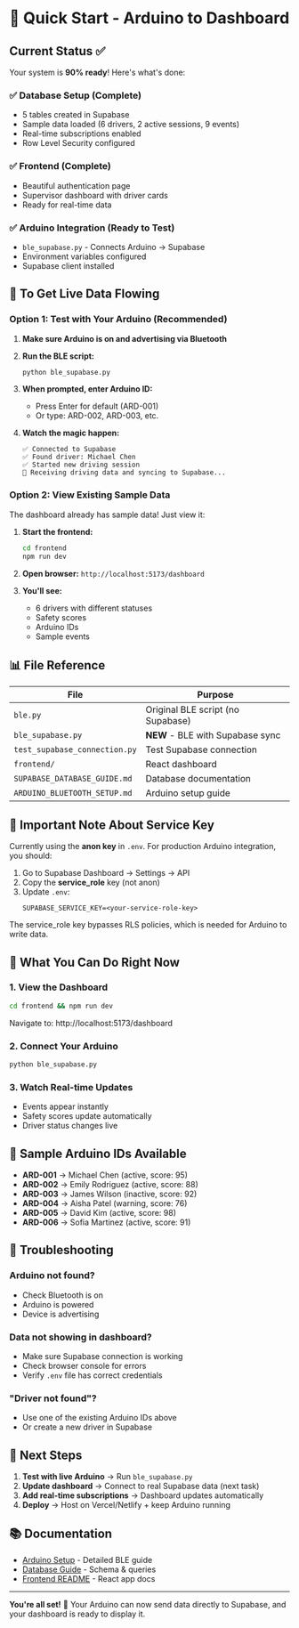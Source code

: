 # 🚀 Quick Start - Arduino to Dashboard

## Current Status ✅

Your system is **90% ready**! Here's what's done:

### ✅ Database Setup (Complete)
- 5 tables created in Supabase
- Sample data loaded (6 drivers, 2 active sessions, 9 events)
- Real-time subscriptions enabled
- Row Level Security configured

### ✅ Frontend (Complete)
- Beautiful authentication page
- Supervisor dashboard with driver cards
- Ready for real-time data

### ✅ Arduino Integration (Ready to Test)
- `ble_supabase.py` - Connects Arduino → Supabase
- Environment variables configured
- Supabase client installed

## 🎯 To Get Live Data Flowing

### Option 1: Test with Your Arduino (Recommended)

1. **Make sure Arduino is on and advertising via Bluetooth**

2. **Run the BLE script:**
   ```bash
   python ble_supabase.py
   ```

3. **When prompted, enter Arduino ID:**
   - Press Enter for default (ARD-001)
   - Or type: ARD-002, ARD-003, etc.

4. **Watch the magic happen:**
   ```
   ✅ Connected to Supabase
   ✅ Found driver: Michael Chen
   ✅ Started new driving session
   📱 Receiving driving data and syncing to Supabase...
   ```

### Option 2: View Existing Sample Data

The dashboard already has sample data! Just view it:

1. **Start the frontend:**
   ```bash
   cd frontend
   npm run dev
   ```

2. **Open browser:** `http://localhost:5173/dashboard`

3. **You'll see:**
   - 6 drivers with different statuses
   - Safety scores
   - Arduino IDs
   - Sample events

## 📊 File Reference

| File | Purpose |
|------|---------|
| `ble.py` | Original BLE script (no Supabase) |
| `ble_supabase.py` | **NEW** - BLE with Supabase sync |
| `test_supabase_connection.py` | Test Supabase connection |
| `frontend/` | React dashboard |
| `SUPABASE_DATABASE_GUIDE.md` | Database documentation |
| `ARDUINO_BLUETOOTH_SETUP.md` | Arduino setup guide |

## 🔑 Important Note About Service Key

Currently using the **anon key** in `.env`. For production Arduino integration, you should:

1. Go to Supabase Dashboard → Settings → API
2. Copy the **service_role** key (not anon)
3. Update `.env`:
   ```
   SUPABASE_SERVICE_KEY=<your-service-role-key>
   ```

The service_role key bypasses RLS policies, which is needed for Arduino to write data.

## 🎨 What You Can Do Right Now

### 1. View the Dashboard
```bash
cd frontend && npm run dev
```
Navigate to: http://localhost:5173/dashboard

### 2. Connect Your Arduino
```bash
python ble_supabase.py
```

### 3. Watch Real-time Updates
- Events appear instantly
- Safety scores update automatically
- Driver status changes live

## 📱 Sample Arduino IDs Available

- **ARD-001** → Michael Chen (active, score: 95)
- **ARD-002** → Emily Rodriguez (active, score: 88)
- **ARD-003** → James Wilson (inactive, score: 92)
- **ARD-004** → Aisha Patel (warning, score: 76)
- **ARD-005** → David Kim (active, score: 98)
- **ARD-006** → Sofia Martinez (active, score: 91)

## 🐛 Troubleshooting

### Arduino not found?
- Check Bluetooth is on
- Arduino is powered
- Device is advertising

### Data not showing in dashboard?
- Make sure Supabase connection is working
- Check browser console for errors
- Verify `.env` file has correct credentials

### "Driver not found"?
- Use one of the existing Arduino IDs above
- Or create a new driver in Supabase

## 🎯 Next Steps

1. **Test with live Arduino** → Run `ble_supabase.py`
2. **Update dashboard** → Connect to real Supabase data (next task)
3. **Add real-time subscriptions** → Dashboard updates automatically
4. **Deploy** → Host on Vercel/Netlify + keep Arduino running

## 📚 Documentation

- [Arduino Setup](ARDUINO_BLUETOOTH_SETUP.md) - Detailed BLE guide
- [Database Guide](SUPABASE_DATABASE_GUIDE.md) - Schema & queries
- [Frontend README](frontend/README.md) - React app docs

---

**You're all set!** 🎉 Your Arduino can now send data directly to Supabase, and your dashboard is ready to display it.
